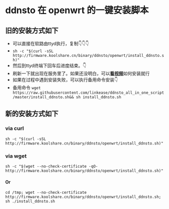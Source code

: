 # ddnsto 在 openwrt 的一键安装脚本

## 旧的安装方式如下

- 可以直接在软路由ttyd执行，复制👇👇👇
- ```sh -c "$(curl -sSL http://firmware.koolshare.cn/binary/ddnsto/openwrt/install_ddnsto.sh)"``` 
- 然后到ttyd终端下回车后进度结束。👇
- 刷新一下就出现在服务里了。如果还没明白，可以[**看视频**](https://www.bilibili.com/video/BV1mo4y197jK)如何安装就行
- 如果在过程中遇到安装失败，可以执行备用命令安装👇
- 备用命令 ```wget https://raw.githubusercontent.com/linkease/ddnsto_all_in_one_script/master/install_ddnsto.sh&& sh install_ddnsto.sh```

## 新的安装方式如下

### via curl
```
sh -c "$(curl -sSL http://firmware.koolshare.cn/binary/ddnsto/openwrt/install_ddnsto.sh)"
```

### via wget
```
sh -c "$(wget --no-check-certificate -qO- http://firmware.koolshare.cn/binary/ddnsto/openwrt/install_ddnsto.sh)"
```

#### Or
```
cd /tmp; wget --no-check-certificate http://firmware.koolshare.cn/binary/ddnsto/openwrt/install_ddnsto.sh; sh ./install_ddnsto.sh
```
